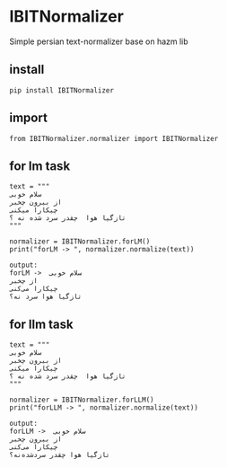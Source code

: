 # IBITNormalizer
Simple persian text-normalizer base on hazm lib

## install
```
pip install IBITNormalizer
```

## import

```
from IBITNormalizer.normalizer import IBITNormalizer
```

## for lm task
```
text = """
سلام خوبی
از بیرون چخبر
چیکارا میکنی
تازگیا هوا  چقدر سرد شده نه ؟
"""

normalizer = IBITNormalizer.forLM()
print("forLM -> ", normalizer.normalize(text))

output:
forLM ->  سلام خوبی
از چخبر
چیکارا می‌کنی
تازگیا هوا سرد نه؟
```


## for llm task
```
text = """
سلام خوبی
از بیرون چخبر
چیکارا میکنی
تازگیا هوا  چقدر سرد شده نه ؟
"""

normalizer = IBITNormalizer.forLLM()
print("forLLM -> ", normalizer.normalize(text))

output:
forLLM ->  سلام خوبی
از بیرون چخبر
چیکارا می‌کنی
تازگیا هوا چقدر سرد‌شده‌نه؟
```